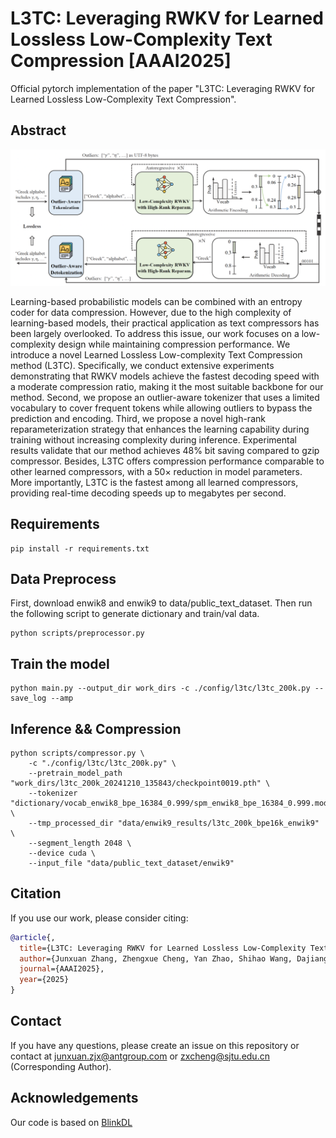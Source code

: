 # L3TC: Leveraging RWKV for Learned Lossless Low-Complexity Text Compression [AAAI2025]

Official pytorch implementation of the paper "L3TC: Leveraging RWKV for Learned Lossless Low-Complexity Text Compression".

## Abstract
![main figure](docs/main_fig.png)

Learning-based probabilistic models can be combined with an entropy coder for data compression. However, due to the high complexity of learning-based models, their practical application as text compressors has been largely overlooked. To address this issue, our work focuses on a low-complexity design while maintaining compression performance. We introduce a novel Learned Lossless Low-complexity Text Compression method (L3TC). Specifically, we conduct extensive experiments demonstrating that RWKV models achieve the fastest decoding speed with a moderate compression ratio, making it the most suitable backbone for our method. Second, we propose an outlier-aware tokenizer that uses a limited vocabulary to cover frequent tokens while allowing outliers to bypass the prediction and encoding. Third, we propose a novel high-rank reparameterization strategy that enhances the learning capability during training without increasing complexity during inference. Experimental results validate that our method achieves 48% bit saving compared to gzip compressor. Besides, L3TC offers compression performance comparable to other learned compressors, with a 50× reduction in model parameters. More importantly, L3TC is the fastest among all learned compressors, providing real-time decoding speeds up to megabytes per second.

## Requirements

```
pip install -r requirements.txt
```

## Data Preprocess
First, download enwik8 and enwik9 to data/public_text_dataset. Then run the following script to generate dictionary and train/val data.

```
python scripts/preprocessor.py
```

## Train the model

```
python main.py --output_dir work_dirs -c ./config/l3tc/l3tc_200k.py --save_log --amp
```

## Inference && Compression

```
python scripts/compressor.py \
    -c "./config/l3tc/l3tc_200k.py" \
    --pretrain_model_path "work_dirs/l3tc_200k_20241210_135843/checkpoint0019.pth" \
    --tokenizer "dictionary/vocab_enwik8_bpe_16384_0.999/spm_enwik8_bpe_16384_0.999.model" \
    --tmp_processed_dir "data/enwik9_results/l3tc_200k_bpe16k_enwik9" \
    --segment_length 2048 \
    --device cuda \
    --input_file "data/public_text_dataset/enwik9"
```

## Citation

If you use our work, please consider citing:
```bibtex
@article{,
  title={L3TC: Leveraging RWKV for Learned Lossless Low-Complexity Text Compression},
  author={Junxuan Zhang, Zhengxue Cheng, Yan Zhao, Shihao Wang, Dajiang Zhou, Guo Lu, Li Song},
  journal={AAAI2025},
  year={2025}
}
```

## Contact
If you have any questions, please create an issue on this repository or contact at junxuan.zjx@antgroup.com or zxcheng@sjtu.edu.cn (Corresponding Author).

## Acknowledgements
Our code is based on [BlinkDL](https://github.com/BlinkDL/RWKV-LM)
